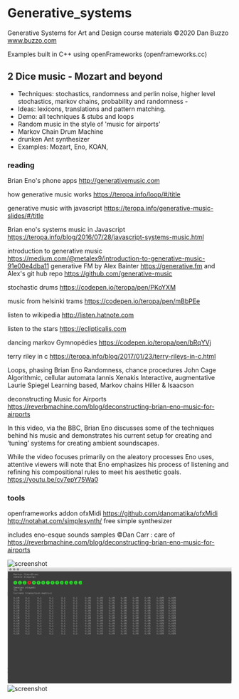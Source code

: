 # Generative_systems
Generative Systems for Art and Design course materials
 ©2020 Dan Buzzo
 www.buzzo.com


 Examples built in C++ using openFrameworks (openframeworks.cc)

## 2 Dice music - Mozart and beyond

* Techniques: stochastics, randomness and perlin noise, higher level stochastics, markov chains, probability and randomness - 
* Ideas: lexicons, translations and pattern matching.
* Demo: all techniques & stubs and loops
* Random music in the style of 'music for airports'
* Markov Chain Drum Machine
* drunken Ant synthesizer
* Examples: Mozart, Eno, KOAN,

### reading

Brian Eno's phone apps http://generativemusic.com

how generative music works https://teropa.info/loop/#/title

generative music with javascript https://teropa.info/generative-music-slides/#/title

Brian eno's systems music in Javascript https://teropa.info/blog/2016/07/28/javascript-systems-music.html


introduction to generative music https://medium.com/@metalex9/introduction-to-generative-music-91e00e4dba11
generative FM by Alex Bainter https://generative.fm
and Alex's git hub repo https://github.com/generative-music

stochastic drums https://codepen.io/teropa/pen/PKoYXM

music from helsinki trams https://codepen.io/teropa/pen/mBbPEe

listen to wikipedia http://listen.hatnote.com

listen to the stars  https://eclipticalis.com

dancing markov Gymnopédies https://codepen.io/teropa/pen/bRqYVj

terry riley in c https://teropa.info/blog/2017/01/23/terry-rileys-in-c.html



Loops, phasing   Brian Eno
Randomness, chance procedures  John Cage
Algorithmic, cellular automata  Iannis Xenakis
Interactive, augmentative  Laurie Spiegel
Learning based, Markov chains   Hiller & Isaacson


deconstructing Music for Airports 
https://reverbmachine.com/blog/deconstructing-brian-eno-music-for-airports

In this video, via the BBC, Brian Eno discusses some of the techniques behind his music and demonstrates his current setup for creating and ‘tuning’ systems for creating ambient soundscapes.

While the video focuses primarily on the aleatory processes Eno uses, attentive viewers will note that Eno emphasizes his process of listening and refining his compositional rules to meet his aesthetic goals. 
https://youtu.be/cv7epY75Wa0


### tools 

openframeworks addon ofxMidi https://github.com/danomatika/ofxMidi
http://notahat.com/simplesynth/ free simple synthesizer

includes eno-esque sounds samples ©Dan Carr : 
care of https://reverbmachine.com/blog/deconstructing-brian-eno-music-for-airports

![screenshot](randomAudio/screenshot-randomAudio.png)
![screenshot](markovChainDrum/screenshot-markovChainDrum.png)
![screenshot](antMusic/screenshot-DrunkenAntMusic.png)